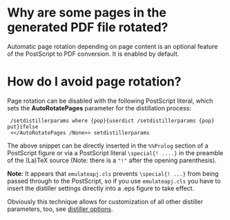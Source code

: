 # Why are some pages in the generated PDF file rotated?

Automatic page rotation depending on page content is an optional feature
of the PostScript to PDF conversion. It is enabled by default.

# How do I avoid page rotation?

Page rotation can be disabled with the following PostScript literal,
which sets the **AutoRotatePages** parameter for the distillation
process:

``` 
 /setdistillerparams where {pop}{userdict /setdistillerparams {pop} put}ifelse
 <</AutoRotatePages /None>> setdistillerparams
```

The above snippet can be directly inserted in the `%%Prolog` section of
a PostScript figure or via a PostScript literal `\special{! ....}` in
the preamble of the (La)TeX source (Note: there is a `"!"` after the
opening parenthesis).

**Note:** It appears that `emulateapj.cls` prevents `\special{! ...}`
from being passed through to the PostScript, so if you use
`emulateapj.cls` you have to insert the distiller settings directly into
a .eps figure to take effect.

Obviously this technique allows for customization of all other distiller
parameters, too, see [distiller
options](texprobs.md#distiller_params).
